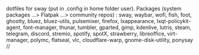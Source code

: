 dotfiles for sway (put in .config in home folder user). Packages (system packages ...> Flatpak ...> community repos) : 
sway, waybar, wofi, fish, foot, ghostty, bluez, bluez-utils, pulsemixer, firefox, lxappearance, lxqt-policykit-agent, font-manager, thunar, tumbler, gparted, gimp, kdenlive, lutris, steam, telegram, discord, stremio, spotify, spotX, strawberry, libreoffice, virt-manager, polymc, flatseal, vlc, cloudflare-warp, gnome-disk-utility, ponysay
//
